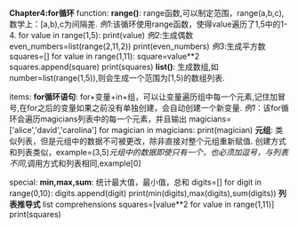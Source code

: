 **Chapter4:for循环**
function:
    **range()**:
    range函数,可以制定范围，range(a,b,c),数学上：[a,b),c为间隔差.
    *例1*:该循环使用range函数，使得value遍历了1,5中的1-4.
        for value in range(1,5):
            print(value)
    *例2*:生成偶数
        even_numbers=list(range(2,11,2))
            print(even_numbers)
    *例3*:生成平方数
        squares=[]
        for value in range(1,11):
            square=value**2
            squares.append(square)
        print(squares)
    **list()**:
    生成数组,如number=list(range(1,5)),则会生成一个范围为[1,5)的数组列表.

items:
    **for循环语句**:
    for+变量+in+组，可以让变量遍历组中每一个元素,记住加冒号,在for之后的变量如果之前没有单独创建，会自动创建一个新变量.
    *例1*：该for循环会遍历magicians列表中的每一个元素，并且输出
        magicians=['alice','david','carolina']
        for magician in magicians:
            print(magician)
    **元组**:
    类似列表，但是元组中的数据不可被更改，除非直接对整个元组重新赋值.
    创建方式和列表类似，example=(3,5)*元组中的数据即使只有一个，也必须加逗号，与列表不同*,调用方式和列表相同,example[0]
    
special:
    **min,max,sum**:
    统计最大值，最小值，总和
    digits=[]
    for digit in range(0,10):
        digits.append(digit)
    print(min(digits),max(digits),sum(digits))
    **列表推导式** list comprehensions
    squares=[value**2 for value in range(1,11)]
    print(squares)
